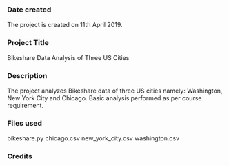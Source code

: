 ### Date created
The project is created on 11th April 2019.

### Project Title
Bikeshare Data Analysis of Three US Cities

### Description
The project analyzes Bikeshare data of three US cities namely: Washington, New York City and Chicago. Basic analysis performed as per course requirement.  

### Files used
bikeshare.py
chicago.csv
new_york_city.csv
washington.csv

### Credits



